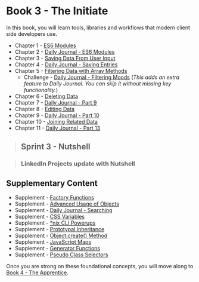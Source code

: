 # Book 3 - The Initiate

In this book, you will learn tools, libraries and workflows that modern client side developers use.

* Chapter 1 - [ES6 Modules](./chapters/JS_ES6_MODULES.md)
* Chapter 2 - [Daily Journal - ES6 Modules](../book-2-the-neophyte/chapters/DAILY_JOURNAL_MODULAR.md)
* Chapter 3 - [Saving Data From User Input](./chapters/USER_INPUT.md)
* Chapter 4 - [Daily Journal - Saving Entries](./chapters/DAILY_JOURNAL_SAVING_ENTRIES.md)
* Chapter 5 - [Filtering Data with Array Methods](./chapters/JS_ARRAY_METHODS_NEW.md)
    - Challenge - [Daily Journal - Filtering Moods](./chapters/DAILY_JOURNAL_FILTERING_MOOD.md) (_This adds an extra feature to Daily Journal. You can skip it without missing key functionality._)
* Chapter 6 - [Deleting Data](./chapters/DELETE.md)
* Chapter 7 - [Daily Journal - Part 9](./chapters/DAILY_JOURNAL_DELETING_ENTRIES.md)
* Chapter 8 - [Editing Data](./chapters/UPDATE.md)
* Chapter 9 - [Daily Journal - Part 10](./chapters/DAILY_JOURNAL_EDITING_ENTRIES.md)
* Chapter 10 - [Joining Related Data](./chapters/JS_JOINING_DATA.md)
* Chapter 11 - [Daily Journal - Part 13](./chapters/DAILY_JOURNAL_MOOD_TABLE.md)

> ## Sprint 3 - Nutshell

> ### LinkedIn Projects update with Nutshell

## Supplementary Content
* Supplement - [Factory Functions](./chapters/JS_FACTORY_FUNCTION.md)
* Supplement - [Advanced Usage of Objects](./chapters/JS_OBJECT_METHODS_SPREAD.md)
* Supplement - [Daily Journal - Searching](./chapters/DAILY_JOURNAL_SEARCHING.md)
* Supplement - [CSS Variables](./chapters/CSS_VARIABLES.md)
* Supplement - [*nix CLI Powerups](./chapters/CLI_PERSONALIZATION.md)
* Supplement - [Prototypal Inheritance](./chapters/PROTOTYPAL.md)
* Supplement - [Object.create() Method](./chapters/JS_OBJECT_CREATE.md)
* Supplement - [JavaScript Maps](./chapters/JS_MAPS.md)
* Supplement - [Generator Functions](./chapters/JS_GENERATOR_FUNCTION.md)
* Supplement - [Pseudo Class Selectors](./chapters/CSS_PSEUDOCLASSES.md)

Once you are strong on these foundational concepts, you will move along to [Book 4 - The Apprentice](../book-4-the-apprentice/README.md).
